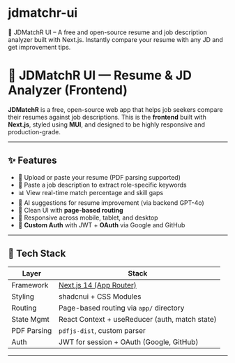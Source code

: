 # jdmatchr-ui
💼 JDMatchR UI – A free and open-source resume and job description analyzer built with Next.js. Instantly compare your resume with any JD and get improvement tips.


# 🎯 JDMatchR UI — Resume & JD Analyzer (Frontend)

**JDMatchR** is a free, open-source web app that helps job seekers compare their resumes against job descriptions. This is the **frontend** built with **Next.js**, styled using **MUI**, and designed to be highly responsive and production-grade.

---

## ✨ Features

- 📄 Upload or paste your resume (PDF parsing supported)
- 📝 Paste a job description to extract role-specific keywords
- 📊 View real-time match percentage and skill gaps
- 🧠 AI suggestions for resume improvement (via backend GPT-4o)
- 🧾 Clean UI with **page-based routing**
- 📱 Responsive across mobile, tablet, and desktop
- 🔐 **Custom Auth** with JWT + **OAuth** via Google and GitHub

---

## 🧱 Tech Stack

| Layer        | Stack                                           |
|--------------|-------------------------------------------------|
| Framework    | [Next.js 14 (App Router)](https://nextjs.org/)  |
| Styling      | shadcnui + CSS Modules           |
| Routing      | Page-based routing via `app/` directory         |
| State Mgmt   | React Context + useReducer (auth, match state)  |
| PDF Parsing  | `pdfjs-dist`, custom parser                     |
| Auth         | JWT for session + OAuth (Google, GitHub)        |

---


